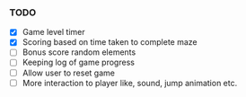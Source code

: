 ### TODO

- [x] Game level timer
- [x] Scoring based on time taken to complete maze
- [ ] Bonus score random elements
- [ ] Keeping log of game progress
- [ ] Allow user to reset game
- [ ] More interaction to player like, sound, jump animation etc.
